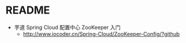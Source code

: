 # README

- 芋道 Spring Cloud 配置中心 ZooKeeper 入门
    - <http://www.iocoder.cn/Spring-Cloud/ZooKeeper-Config/?github>
